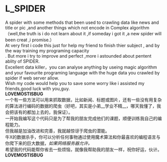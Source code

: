 # L_SPIDER
A spider with some methods that been used to crawling data like news and title or pic ,and another things which not encode in  Complex algorithm（well,the truth is i do not learn about it ,if someday i got it ,a new spider will been creat ,i promise.）<br>
At very first i code this just for help my friend to finish thier subject , and by the way training my programing capacity<br>.
But more i try to improve and perfect ,more i astounded about pentent ablity of SPIDER.<br>
Excellent data killer，you can analyse anything by useing magic algorithm and your favourite programing language with the huge data you crawled by spider if web server allow.<br>
Wish my code would help you to save some worry like i assisted my friends,good luck with you,guy.<br>
                                                                                                                                            __LOVEMOSTISBUG__<br>
一个有一些方法可以用来抓取数据，比如新闻、标题或图片，还有一些没有用复杂的算法进行编码的数据的爬虫（好吧，其实是小弟__学业不精__，哪天我懂了，我会把该有的都加上去的，我保证）。<br>
一开始我编写这个代码只是为了帮我的朋友完成他们的课题，顺便训练我自己的编程能力。<br>
但我越是加油改进和完善，我就越惊讶于爬虫的潜能。<br>
牛X的数据杀手，你可以分析任何事物通过使用魔术算法和你最喜欢的编程语言与你爬下来的巨大数据，_如果网络服务器允许。_<br>
希望我的代码能帮你省去一些烦恼，就像我帮助我的朋友一样，祝你好运，伙计。<br>
                                                                                                                                            __LOVEMOSTISBUG__  <br>
